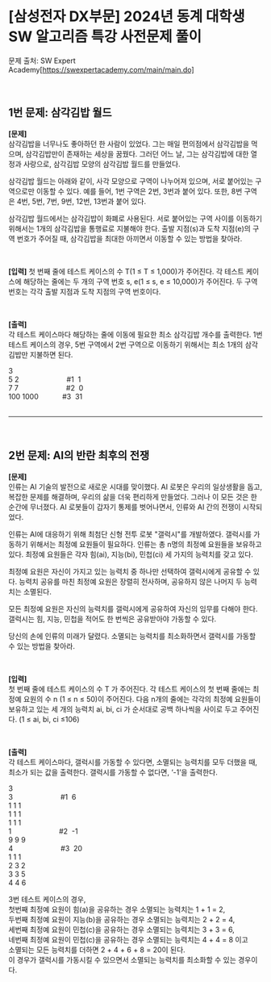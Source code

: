 # [삼성전자 DX부문] 2024년 동계 대학생 SW 알고리즘 특강 사전문제 풀이

문제 출처: SW Expert Academy[https://swexpertacademy.com/main/main.do]
&nbsp;  

&nbsp;  

## 1번 문제: 삼각김밥 월드
**[문제]**  
삼각김밥을 너무나도 좋아하던 한 사람이 있었다. 그는 매일 편의점에서 삼각김밥을 먹으며, 삼각김밥만이 존재하는 세상을 꿈꿨다.
그러던 어느 날, 그는 삼각김밥에 대한 열정과 사랑으로, 삼각김밥 모양의 삼각김밥 월드를 만들었다.

삼각김밥 월드는 아래와 같이, 사각 모양으로 구역이 나누어져 있으며, 서로 붙어있는 구역으로만 이동할 수 있다.
예를 들어, 1번 구역은 2번, 3번과 붙어 있다. 또한, 8번 구역은 4번, 5번, 7번, 9번, 12번, 13번과 붙어 있다.

삼각김밥 월드에서는 삼각김밥이 화폐로 사용된다.
서로 붙어있는 구역 사이를 이동하기 위해서는 1개의 삼각김밥을 통행료로 지불해야 한다.
출발 지점(s)과 도착 지점(e)의 구역 번호가 주어질 때, 삼각김밥을 최대한 아끼면서 이동할 수 있는 방법을 찾아라.
&nbsp;  

&nbsp;  

**[입력]**
첫 번째 줄에 테스트 케이스의 수 T(1 ≤ T ≤ 1,000)가 주어진다.
각 테스트 케이스에 해당하는 줄에는 두 개의 구역 번호 s, e(1 ≤ s, e ≤ 10,000)가 주어진다. 두 구역 번호는 각각 출발 지점과 도착 지점의 구역 번호이다.
&nbsp;  

&nbsp;  

**[출력]**  
각 테스트 케이스마다 해당하는 줄에 이동에 필요한 최소 삼각김밥 개수를 출력한다.
1번 테스트 케이스의 경우, 5번 구역에서 2번 구역으로 이동하기 위해서는 최소 1개의 삼각김밥만 지불하면 된다.

3  
5 2&nbsp;&nbsp;&nbsp;&nbsp;&nbsp;&nbsp;&nbsp;&nbsp;&nbsp;&nbsp;&nbsp;&nbsp;&nbsp;&nbsp;&nbsp;&nbsp;&nbsp;&nbsp;&nbsp;&nbsp;&nbsp;&nbsp;&nbsp;&nbsp;#1&nbsp;&nbsp;1  
7 7&nbsp;&nbsp;&nbsp;&nbsp;&nbsp;&nbsp;&nbsp;&nbsp;&nbsp;&nbsp;&nbsp;&nbsp;&nbsp;&nbsp;&nbsp;&nbsp;&nbsp;&nbsp;&nbsp;&nbsp;&nbsp;&nbsp;&nbsp;&nbsp;#2&nbsp;&nbsp;0  
100 1000&nbsp;&nbsp;&nbsp;&nbsp;&nbsp;&nbsp;&nbsp;&nbsp;&nbsp;&nbsp;&nbsp;&nbsp;#3&nbsp;&nbsp;31  
&nbsp;  

---
&nbsp;  

## 2번 문제: AI의 반란 최후의 전쟁
**[문제]**  
인류는 AI 기술의 발전으로 새로운 시대를 맞이했다.
AI 로봇은 우리의 일상생활을 돕고, 복잡한 문제를 해결하며, 우리의 삶을 더욱 편리하게 만들었다.
그러나 이 모든 것은 한순간에 무너졌다. AI 로봇들이 갑자기 통제를 벗어나면서, 인류와 AI 간의 전쟁이 시작되었다.

인류는 AI에 대응하기 위해 최첨단 신형 전투 로봇 "갤럭시"를 개발하였다.
갤럭시를 가동하기 위해서는 최정예 요원들이 필요하다.
인류는 총 n명의 최정예 요원들을 보유하고 있다. 최정예 요원들은 각자 힘(ai), 지능(bi), 민첩(ci) 세 가지의 능력치를 갖고 있다.

최정예 요원은 자신이 가지고 있는 능력치 중 하나만 선택하여 갤럭시에게 공유할 수 있다.
능력치 공유를 마친 최정예 요원은 장렬히 전사하며, 공유하지 않은 나머지 두 능력치는 소멸된다.

모든 최정예 요원은 자신의 능력치를 갤럭시에게 공유하여 자신의 임무를 다해야 한다.
갤럭시는 힘, 지능, 민첩을 적어도 한 번씩은 공유받아야 가동할 수 있다.

당신의 손에 인류의 미래가 달렸다.
소멸되는 능력치를 최소화하면서 갤럭시를 가동할 수 있는 방법을 찾아라.
&nbsp;  

&nbsp;  

**[입력]**  
첫 번째 줄에 테스트 케이스의 수 T 가 주어진다.
각 테스트 케이스의 첫 번째 줄에는 최정예 요원의 수 n (1 ≤ n ≤ 50)이 주어진다.
다음 n개의 줄에는 각각의 최정예 요원들이 보유하고 있는 세 개의 능력치 ai, bi, ci 가 순서대로 공백 하나씩을 사이로 두고 주어진다.
(1 ≤ ai, bi, ci ≤106)
&nbsp;  

&nbsp;  

**[출력]**  
각 테스트 케이스마다,
갤럭시를 가동할 수 있다면, 소멸되는 능력치를 모두 더했을 때, 최소가 되는 값을 출력한다.
갤럭시를 가동할 수 없다면, ‘-1’을 출력한다.

3  
3&nbsp;&nbsp;&nbsp;&nbsp;&nbsp;&nbsp;&nbsp;&nbsp;&nbsp;&nbsp;&nbsp;&nbsp;&nbsp;&nbsp;&nbsp;&nbsp;&nbsp;&nbsp;&nbsp;&nbsp;&nbsp;&nbsp;&nbsp;&nbsp;#1&nbsp;&nbsp;6  
1 1 1  
1 1 1  
1 1 1  
1&nbsp;&nbsp;&nbsp;&nbsp;&nbsp;&nbsp;&nbsp;&nbsp;&nbsp;&nbsp;&nbsp;&nbsp;&nbsp;&nbsp;&nbsp;&nbsp;&nbsp;&nbsp;&nbsp;&nbsp;&nbsp;&nbsp;&nbsp;&nbsp;#2&nbsp;&nbsp;-1  
9 9 9  
4&nbsp;&nbsp;&nbsp;&nbsp;&nbsp;&nbsp;&nbsp;&nbsp;&nbsp;&nbsp;&nbsp;&nbsp;&nbsp;&nbsp;&nbsp;&nbsp;&nbsp;&nbsp;&nbsp;&nbsp;&nbsp;&nbsp;&nbsp;&nbsp;#3&nbsp;&nbsp;20  
1 1 1  
2 3 2  
3 3 5  
4 4 6  

3번 테스트 케이스의 경우,  
첫번째 최정예 요원이 힘(a)을 공유하는 경우 소멸되는 능력치는 1 + 1 = 2,  
두번째 최정예 요원이 지능(b)을 공유하는 경우 소멸되는 능력치는 2 + 2 = 4,  
세번째 최정예 요원이 민첩(c)을 공유하는 경우 소멸되는 능력치는 3 + 3 = 6,  
네번째 최정예 요원이 민첩(c)을 공유하는 경우 소멸되는 능력치는 4 + 4 = 8 이고  
소멸되는 모든 능력치를 더하면 2 + 4 + 6 + 8 = 20이 된다.  
이 경우가 갤럭시를 가동시킬 수 있으면서 소멸되는 능력치를 최소화할 수 있는 경우이다.  
